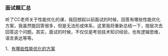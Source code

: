 ### 面试题汇总

听了CC老师关于性能优化的课，我回想起以前面试的时候，回答有哪些性能优化方案，我虽然能回答很多，但是无法形成体系，这里我将重新总结一下，按层次去回答这个问题。其实，面试的时候，不仅仅是考验技术知识经验，也有逻辑思维，语言表达等等。

 1、[有哪些性能优化的方案](https://github.com/beat-the-buzzer/interview/tree/master/optimize)
